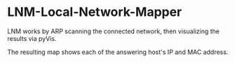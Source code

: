 # LNM-Local-Network-Mapper
LNM works by ARP scanning the connected network, then visualizing the results via pyVis.  

The resulting map shows each of the answering host's IP and MAC address.
